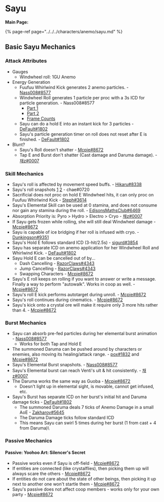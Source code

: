 # Sayu

**Main Page:**

{% page-ref page="../../../characters/anemo/sayu.md" %}

## Basic Sayu Mechanics

### Attack Attributes

* Gauges
  * Windwheel roll: 1GU Anemo
* Energy Generation
  * Fuufuu Whirlwind Kick generates 2 anemo particles. - [Nass008#8577](https://youtu.be/mu5q-BSjOQQ)
  * Windwheel Roll generates 1 particle per proc with a 3s ICD for particle generation. - Nass008#8577
    * [Part 1](https://youtu.be/QF9skUTnJmY)
    * [Part 2](https://youtu.be/vrk5D-6fCME)
    * [Frame Counts](https://imgur.com/PKGxrTT)
  * Sayu can do a hold E into an instant kick for 3 particles - [DeFault#1802](https://youtu.be/rlztgVXikw4)
  * Sayu's particle generation timer on roll does not reset after E is finished. - [DeFault#1802](https://youtu.be/H15YvXdoPB4)
* Blunt?
  * Sayu's Roll doesn't shatter - [Mcpie#8672](https://youtu.be/HawcofVHV6I)
  * Tap E and Burst don't shatter (Cast damage and Daruma damage). - [채z#0007](https://youtu.be/p4LjYgzw74Q)

### Skill Mechanics

* Sayu's roll is affected by movement speed buffs. - [Hikaru#8338](https://youtu.be/zlPtLamzvVg)  
* Sayu's roll snapshots [1](https://youtu.be/fM_7247lDqk) [2](https://youtu.be/XrN4D5es3-g) - chae#0720  
* Sacrificial does not proc on hold E Windwheel hits, it can only proc on Fuufuu Whirlwind Kick - [Steph#3614](https://www.youtube.com/watch?v=A_QoytoKyZw)
* Sayu's Elemental Skill can be used at 0 stamina, and does not consume nor gain any stamina during the roll. - [EdisonsMathsClub#6469](https://www.youtube.com/watch?v=EboCmsXMfIo&feature=youtu.be)
* Absorption Priority is: Pyro > Hydro > Electro > Cryo - [채z#0007](https://youtu.be/E8hTyByWYF0)
* If Sayu gets frozen while rolling, she will still deal Windwheel damage - [Mcpie#8672](https://youtu.be/HawcofVHV6I)
* Sayu is capable of ice bridging if her roll is infused with cryo. - [Dunkingson#9351](https://imgur.com/a/gUFyt8Y) 
* Sayu's Hold E follows standard ICD (3-hit/2.5s) - [sigurd#3854](https://youtu.be/ko1xQoItN30)
* Sayu has separate ICD on anemo application for her Windwheel Roll and Whirlwind Kick. - [DeFault#1802](https://youtu.be/ssYgLkdNzq8)
* Sayu Hold E can be cancelled out of by...
  * Dash Cancelling - [RazorClaws#4343](https://www.youtube.com/watch?v=vwKnua1AOCI)
  * Jump Cancelling - [RazorClaws#4343](https://www.youtube.com/watch?v=NWDobcF8vpg)
  * Swapping Characters - [Mcpie#8672](https://i.imgur.com/SUEmTnj.mp4)  
* Sayu's E roll keeps on rolling if you want to answer or write a message. Finally a way to perform "autowalk". Works in coop as well. - [Mcpie#8672](https://i.imgur.com/bbliYsk.mp4)  
* Sayu's roll E kick performs autotarget during unroll. - [Mcpie#8672](https://i.imgur.com/AmJdNSP.mp4)  
* Sayu's roll continues during cinematics. - [Mcpie#8672](https://i.imgur.com/GH6nirt.mp4)  
* Sayu's kick onto a crystal ore will make it require only 3 more hits rather than 4. - [Mcpie#8672](https://i.imgur.com/1OqLOWP.mp4)  

### Burst Mechanics

* Sayu can absorb pre-fed particles during her elemental burst animation - [Nass008#8577](https://youtu.be/bdHedirf9VA)
  * Works for both Tap and Hold E
* The summoned Daruma can be pushed around by characters or enemies, also moving its healing/attack range. - [pox#1832](https://www.youtube.com/watch?v=xwFdbiW44Us) and [Mcpie#8672](https://youtu.be/V2C8a2WLugk)
* Sayu's Elemental Burst snapshots. - [Nass008#8577](https://youtu.be/rK3JGXBc-eo)
* Sayu's Elemental burst can reach Venti's ult & hit consistently. - [채z#0007](https://imgur.com/a/QPWqZbh)
* The Daruma works the same way as Guoba - [Mcpie#8672](https://i.imgur.com/UweRgyV.mp4)
  * Doesn't light up in elemental sight, is movable, cannot get infused, etc.
* Sayu's Burst has separate ICD on her burst's initial hit and Daruma damage ticks - [DeFault#1802](https://youtu.be/KLy1f8aKkBg)
  * The summoned Daruma deals 7 ticks of Anemo Damage in a small AoE - [Zakharov#5645](https://imgur.com/a/wyIaelB)
  * The Daruma Damage ticks follow standard ICD
  * This means Sayu can swirl 5 times during her burst (1 from cast + 4 from Daruma)\

### Passive Mechanics

#### Passive: Yoohoo Art: Silencer's Secret

* Passive works even if Sayu is off-field - [Mcpie#8672](https://i.imgur.com/xUpatkg.mp4)
* If entities are connected (like crystalflies), then picking them up will always scare the others - [Mcpie#8672](https://i.imgur.com/wjFjETt.mp4)
* If entities do not care about the state of other beings, then picking it up next to another one won't startle them - [Mcpie#8672](https://i.imgur.com/xUpatkg.mp4)
* Sayu's passive does not affect coop members - works only for your own party - [Mcpie#8672](https://i.imgur.com/i41t4tD.mp4)
